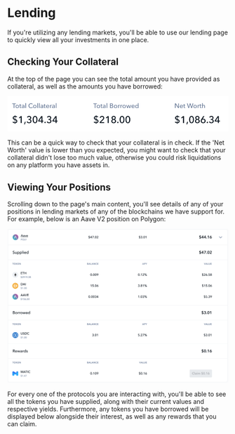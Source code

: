 # Lending

If you're utilizing any lending markets, you'll be able to use our lending page to quickly view all your investments in one place.

## Checking Your Collateral

At the top of the page you can see the total amount you have provided as collateral, as well as the amounts you have borrowed:

![Lending Summary](<../../.gitbook/assets/image (24).png>)

This can be a quick way to check that your collateral is in check. If the 'Net Worth' value is lower than you expected, you might want to check that your collateral didn't lose too much value, otherwise you could risk liquidations on any platform you have assets in.

## Viewing Your Positions

Scrolling down to the page's main content, you'll see details of any of your positions in lending markets of any of the blockchains we have support for. For example, below is an Aave V2 position on Polygon:

![Aave V2 Position on Polygon](<../../.gitbook/assets/image (41).png>)

For every one of the protocols you are interacting with, you'll be able to see all the tokens you have supplied, along with their current values and respective yields. Furthermore, any tokens you have borrowed will be displayed below alongside their interest, as well as any rewards that you can claim.
